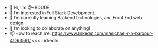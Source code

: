 - 👋 Hi, I’m @HBDUDE
- 👀 I’m interested in Full Stack Development.
- 🌱 I’m currently learning Backend technologies, and Front End web design.
- 💞️ I’m looking to collaborate on anything!
- 📫 How to reach me: https://www.linkedin.com/in/michael-r-h-barbour-41063591/ <<< LinkedIn

<!---
HBDUDE/HBDUDE is a ✨ special ✨ repository because its `README.md` (this file) appears on your GitHub profile.
You can click the Preview link to take a look at your changes.
--->
